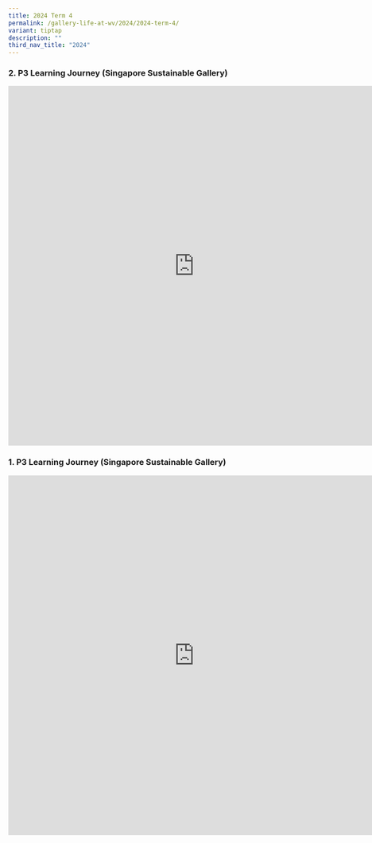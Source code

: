 ```yaml
---
title: 2024 Term 4
permalink: /gallery-life-at-wv/2024/2024-term-4/
variant: tiptap
description: ""
third_nav_title: "2024"
---
```

<h3>2. P3 Learning Journey (Singapore Sustainable Gallery)</h3>
<div class="iframe-wrapper">
<iframe style="border:none;overflow:hidden" height="723" width="748" allowfullscreen="true" frameborder="0" src="https://www.facebook.com/plugins/post.php?href=https%3A%2F%2Fwww.facebook.com%2Fwestviewpri%2Fposts%2Fpfbid0beJ1yLW9o3NVXabhZXTY5YrUsZYho1svKjypiDvvZBiX2QED3KAs7DqSAhHdPXSfl&amp;show_text=true&amp;width=500"></iframe>
</div>
<p></p>
<h3>1. P3 Learning Journey (Singapore Sustainable Gallery)</h3>
<div class="iframe-wrapper">
<iframe style="border:none;overflow:hidden" height="723" width="748" allowfullscreen="true" frameborder="0" src="https://www.facebook.com/plugins/post.php?href=https%3A%2F%2Fwww.facebook.com%2Fwestviewpri%2Fposts%2Fpfbid0beJ1yLW9o3NVXabhZXTY5YrUsZYho1svKjypiDvvZBiX2QED3KAs7DqSAhHdPXSfl&amp;show_text=true&amp;width=500"></iframe>
</div>
<p></p>